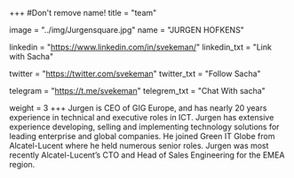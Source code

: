 +++
#Don't remove name!
title = "team"

image = "../img/Jurgensquare.jpg"
name = "JURGEN HOFKENS"

linkedin = "https://www.linkedin.com/in/svekeman/"
linkedin_txt = "Link with Sacha"

twitter = "https://twitter.com/svekeman"
twitter_txt = "Follow Sacha"

telegram = "https://t.me/svekeman"
telegrem_txt = "Chat With sacha"

weight = 3
+++
Jurgen is CEO of GIG Europe, and has nearly 20 years experience in technical and executive roles in ICT.  Jurgen has extensive experience developing, selling and implementing technology solutions for leading enterprise and global companies.  He joined Green IT Globe from Alcatel-Lucent where he held numerous senior roles.  Jurgen was most recently Alcatel-Lucent’s CTO and Head of Sales Engineering for the EMEA region.
